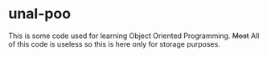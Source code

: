 # unal-poo
This is some code used for learning Object Oriented Programming. ~~Most~~ All of this code is useless so this is here only for storage purposes.
